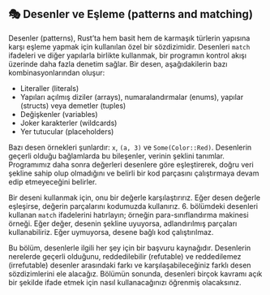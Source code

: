 ## 🎭 Desenler ve Eşleme (patterns and matching)

Desenler (patterns), Rust’ta hem basit hem de karmaşık türlerin yapısına karşı eşleme yapmak için kullanılan özel bir sözdizimidir. Desenleri `match` ifadeleri ve diğer yapılarla birlikte kullanmak, bir programın kontrol akışı üzerinde daha fazla denetim sağlar. Bir desen, aşağıdakilerin bazı kombinasyonlarından oluşur:

* Literaller (literals)
* Yapıları açılmış diziler (arrays), numaralandırmalar (enums), yapılar (structs) veya demetler (tuples)
* Değişkenler (variables)
* Joker karakterler (wildcards)
* Yer tutucular (placeholders)

Bazı desen örnekleri şunlardır: `x`, `(a, 3)` ve `Some(Color::Red)`. Desenlerin geçerli olduğu bağlamlarda bu bileşenler, verinin şeklini tanımlar. Programımız daha sonra değerleri desenlere göre eşleştirerek, doğru veri şekline sahip olup olmadığını ve belirli bir kod parçasını çalıştırmaya devam edip etmeyeceğini belirler.

Bir deseni kullanmak için, onu bir değerle karşılaştırırız. Eğer desen değerle eşleşirse, değerin parçalarını kodumuzda kullanırız. 6. bölümdeki desenleri kullanan `match` ifadelerini hatırlayın; örneğin para-sınıflandırma makinesi örneği. Eğer değer, desenin şekline uyuyorsa, adlandırılmış parçaları kullanabiliriz. Eğer uymuyorsa, desene bağlı kod çalıştırılmaz.

Bu bölüm, desenlerle ilgili her şey için bir başvuru kaynağıdır. Desenlerin nerelerde geçerli olduğunu, reddedilebilir (refutable) ve reddedilemez (irrefutable) desenler arasındaki farkı ve karşılaşabileceğiniz farklı desen sözdizimlerini ele alacağız. Bölümün sonunda, desenleri birçok kavramı açık bir şekilde ifade etmek için nasıl kullanacağınızı öğrenmiş olacaksınız.

